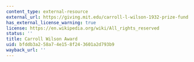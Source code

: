 ```yaml
---
content_type: external-resource
external_url: https://giving.mit.edu/carroll-l-wilson-1932-prize-fund
has_external_license_warning: true
license: https://en.wikipedia.org/wiki/All_rights_reserved
status: ''
title: Carroll Wilson Award
uid: bfddb3a2-58a7-4e15-8f24-3601a2d793b9
wayback_url: ''
---
```

